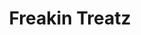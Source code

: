 ---
title: 'Freakin Treatz'
desc: '
<p class="font--regular">Hello! I’m Tasha and I run Freakin’ Treatz.
Delicious baked treats including Belgian choc brownies, fudgy blondies and more! Ideal as a treat for yourself and family or perfect gift! Collection available from Farnborough, local delivery and postal available.</p>'
tags:
  - Location::Farnborough, Hampshire
  - Category::Takeaway & Delivery
  - Category::Shopping
header:
  src: header.jpg
  alt: Freakin Treatz Header
logo: 
  src: logo.jpg
  alt: Freakin Treatz Logo
covidInfomation: '
<p class="font--regular">We offer contactless collections and contactless deliveries.</p>'
covidStatus:
  icon: warning
  text: 'We are Open! But have a few small changes.'
openingHours:
  monday: 'N/A'
  tuesday: 'N/A'
  wednesday: 'N/A'
  thursday: 'N/A'
  friday: 'N/A'
  saturday: 'N/A'
  sunday: 'N/A'
contactDetails:
  email: 'feedme@freakintreatz.co.uk'
  phone: '07385295640'
  website: 'https://www.freakintreatz.co.uk'
socialLinks:
  facebook: 'https://www.facebook.com/freakintreatz'
  messenger: 'https://m.me/freakintreatz'
  instagram: 'https://www.instagram.com/freakintreatz'
ctaLink: 'https://www.freakintreatz.co.uk'
metaDesc: 'I’m Tasha and I run Freakin’ Treatz.
Delicious baked treats including Belgian choc brownies, fudgy blondies and more!'
---